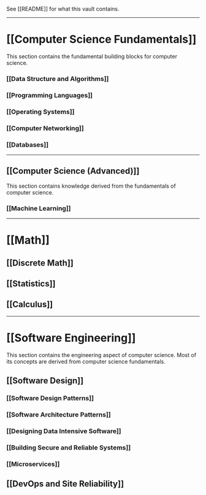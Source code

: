 See [[README]]  for what this vault contains.

---
# [[Computer Science Fundamentals]]
This section contains the fundamental building blocks for computer science.
### [[Data Structure and Algorithms]]
### [[Programming Languages]]
### [[Operating Systems]]
### [[Computer Networking]]
### [[Databases]]
---
## [[Computer Science (Advanced)]]
This section contains knowledge derived from the fundamentals of computer science.
### [[Machine Learning]]

---
# [[Math]]
## [[Discrete Math]]
## [[Statistics]]
## [[Calculus]]

---
# [[Software Engineering]]
This section contains the engineering aspect of computer science. Most of its concepts are derived from computer science fundamentals.
## [[Software Design]]
### [[Software Design Patterns]]
### [[Software Architecture Patterns]]
### [[Designing Data Intensive Software]]
### [[Building Secure and Reliable Systems]]
### [[Microservices]]

## [[DevOps and Site Reliability]]
